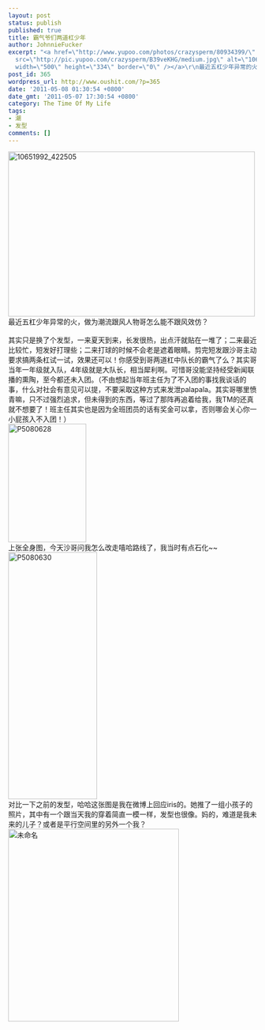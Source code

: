 ```yaml
---
layout: post
status: publish
published: true
title: 霸气爷们两道杠少年
author: JohnnieFucker
excerpt: "<a href=\"http://www.yupoo.com/photos/crazysperm/80934399/\" title=\"10651992_422505\"><img
  src=\"http://pic.yupoo.com/crazysperm/B39veKHG/medium.jpg\" alt=\"10651992_422505\"
  width=\"500\" height=\"334\" border=\"0\" /></a>\r\n最近五杠少年异常的火，做为潮流跟风人物哥怎么能不跟风效仿？\r\n"
post_id: 365
wordpress_url: http://www.oushit.com/?p=365
date: '2011-05-08 01:30:54 +0800'
date_gmt: '2011-05-07 17:30:54 +0800'
category: The Time Of My Life
tags:
- 潮
- 发型
comments: []
---
```

<p><a href="http://www.yupoo.com/photos/crazysperm/80934399/" title="10651992_422505"><img src="http://pic.yupoo.com/crazysperm/B39veKHG/medium.jpg" alt="10651992_422505" width="500" height="334" border="0" /></a><br />
最近五杠少年异常的火，做为潮流跟风人物哥怎么能不跟风效仿？<br />
<!--break--><a id="more-365"></a><br />
其实只是换了个发型，一来夏天到来，长发很热，出点汗就贴在一堆了；二来最近比较忙，短发好打理些；二来打球的时候不会老是遮着眼睛。剪完短发跟沙哥主动要求搞两条杠试一试，效果还可以！你感受到哥两道杠中队长的霸气了么？其实哥当年一年级就入队，4年级就是大队长，相当犀利啊。可惜哥没能坚持经受新闻联播的熏陶，至今都还未入团。（不由想起当年班主任为了不入团的事找我谈话的事，什么对社会有意见可以提，不要采取这种方式来发泄palapala。其实哥哪里愤青嘛，只不过强烈追求，但未得到的东西，等过了那阵再追着给我，我TM的还真就不想要了！班主任其实也是因为全班团员的话有奖金可以拿，否则哪会关心你一小屁孩入不入团！）<br />
<a href="http://www.yupoo.com/photos/crazysperm/80934388/" title="P5080628"><img src="http://pic.yupoo.com/crazysperm/B39vcz5O/small.jpg" alt="P5080628" width="158" height="240" border="0" /></a><br />
上张全身图，今天沙哥问我怎么改走嘻哈路线了，我当时有点石化~~<br />
<a href="http://www.yupoo.com/photos/crazysperm/80934374/" title="P5080630"><img src="http://pic.yupoo.com/crazysperm/B39v9jzc/medium.jpg" alt="P5080630" width="180" height="500" border="0" /></a><br />
对比一下之前的发型，哈哈这张图是我在微博上回应iris的。她推了一组小孩子的照片，其中有一个跟当天我的穿着简直一模一样，发型也很像。妈的，难道是我未来的儿子？或者是平行空间里的另外一个我？<br />
<a href="http://www.yupoo.com/photos/crazysperm/80934393/" title="未命名"><img src="http://pic.yupoo.com/crazysperm/B39vddk4/ZCzj2.jpg" alt="未命名" width="346" height="390" border="0" /></a></p>
